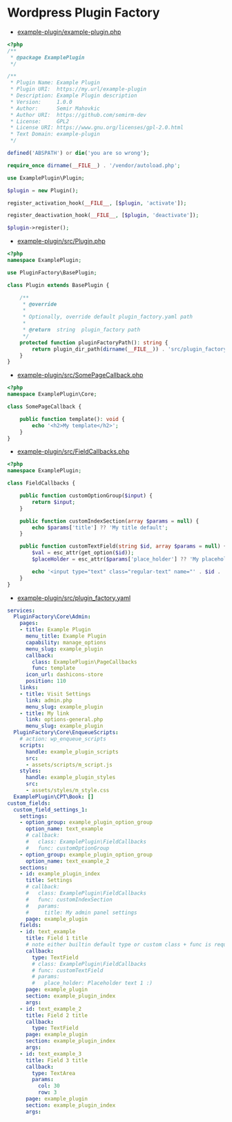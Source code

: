 # Wordpress Plugin Factory

* [example-plugin/example-plugin.php](https://github.com/semirm-dev/wp-plugin-factory/blob/master/example-plugin/example-plugin.php)
```php
<?php
/**
 * @package ExamplePlugin
 */

/** 
 * Plugin Name: Example Plugin
 * Plugin URI:  https://my.url/example-plugin
 * Description: Example Plugin description
 * Version:     1.0.0
 * Author:      Semir Mahovkic
 * Author URI:  https://github.com/semirm-dev
 * License:     GPL2
 * License URI: https://www.gnu.org/licenses/gpl-2.0.html
 * Text Domain: example-plugin
 */

defined('ABSPATH') or die('you are so wrong');

require_once dirname(__FILE__) . '/vendor/autoload.php';

use ExamplePlugin\Plugin;

$plugin = new Plugin();

register_activation_hook(__FILE__, [$plugin, 'activate']);

register_deactivation_hook(__FILE__, [$plugin, 'deactivate']);

$plugin->register();
```

* [example-plugin/src/Plugin.php](https://github.com/semirm-dev/wp-plugin-factory/blob/master/example-plugin/src/Plugin.php)
```php
<?php
namespace ExamplePlugin;

use PluginFactory\BasePlugin;

class Plugin extends BasePlugin {

    /**
     * @override
     * 
     * Optionally, override default plugin_factory.yaml path
     *
     * @return  string  plugin_factory path
     */
    protected function pluginFactoryPath(): string {
        return plugin_dir_path(dirname(__FILE__)) . 'src/plugin_factory.yaml';
    }
}
```

* [example-plugin/src/SomePageCallback.php](https://github.com/semirm-dev/wp-plugin-factory/blob/master/example-plugin/src/SomePageCallback.php)
```php
<?php
namespace ExamplePlugin\Core;

class SomePageCallback {

    public function template(): void {
        echo '<h2>My template</h2>';
    }
}
```

* [example-plugin/src/FieldCallbacks.php](https://github.com/semirm-dev/wp-plugin-factory/blob/master/example-plugin/src/FieldCallbacks.php)
```php
<?php
namespace ExamplePlugin;

class FieldCallbacks {

    public function customOptionGroup($input) {
        return $input;
    }

    public function customIndexSection(array $params = null) {
        echo $params['title'] ?? 'My title default';
    }

    public function customTextField(string $id, array $params = null) {
        $val = esc_attr(get_option($id));
        $placeHolder = esc_attr($params['place_holder'] ?? 'My placeholder default');

        echo '<input type="text" class="regular-text" name="' . $id . '" value="' . $val . '" placeholder="' . $placeHolder . '"/>';
    }
}
```

* [example-plugin/src/plugin_factory.yaml](https://github.com/semirm-dev/wp-plugin-factory/blob/master/example-plugin/src/plugin_factory.yaml)
```yaml
services:
  PluginFactory\Core\Admin:
    pages:
    - title: Example Plugin
      menu_title: Example Plugin
      capability: manage_options
      menu_slug: example_plugin
      callback:
        class: ExamplePlugin\PageCallbacks
        func: template
      icon_url: dashicons-store
      position: 110
    links:
    - title: Visit Settings
      link: admin.php
      menu_slug: example_plugin
    - title: My link
      link: options-general.php
      menu_slug: example_plugin
  PluginFactory\Core\EnqueueScripts:
    # action: wp_enqueue_scripts
    scripts:
      handle: example_plugin_scripts
      src:
      - assets/scripts/m_script.js
    styles:
      handle: example_plugin_styles
      src:
      - assets/styles/m_style.css
  ExamplePlugin\CPT\Book: []
custom_fields:
  custom_field_settings_1:
    settings:
    - option_group: example_plugin_option_group
      option_name: text_example
      # callback:
      #   class: ExamplePlugin\FieldCallbacks
      #   func: customOptionGroup
    - option_group: example_plugin_option_group
      option_name: text_example_2
    sections:
    - id: example_plugin_index
      title: Settings
      # callback:
      #   class: ExamplePlugin\FieldCallbacks
      #   func: customIndexSection
      #   params: 
      #     title: My admin panel settings
      page: example_plugin
    fields:
    - id: text_example
      title: Field 1 title
      # note either builtin default type or custom class + func is required
      callback:
        type: TextField
        # class: ExamplePlugin\FieldCallbacks
        # func: customTextField
        # params:
        #   place_holder: Placeholder text 1 :)
      page: example_plugin
      section: example_plugin_index
      args:
    - id: text_example_2
      title: Field 2 title
      callback:
        type: TextField
      page: example_plugin
      section: example_plugin_index
      args:
    - id: text_example_3
      title: Field 3 title
      callback:
        type: TextArea
        params:
          col: 30
          row: 3
      page: example_plugin
      section: example_plugin_index
      args:
```